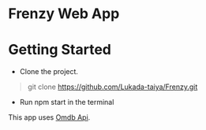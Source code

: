 # Frenzy Web App

# Getting Started

- Clone the project.

> git clone https://github.com/Lukada-taiya/Frenzy.git

- Run npm start in the terminal

This app uses [Omdb Api](https://www.omdbapi.com/).